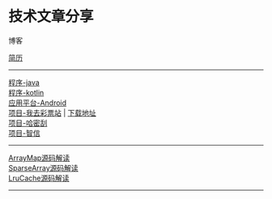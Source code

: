 ﻿ <h1>技术文章分享</h1>

<p>博客</p>
<a href="https://github.com/rickgit/rickgit.github.io/blob/master/%E5%88%86%E4%BA%AB%E5%86%85%E5%AE%B9/2019%E5%B9%B43%E6%9C%8819%E6%97%A5-%E7%AE%80%E5%8E%86-Android%E9%AB%98%E7%BA%A7%E5%B7%A5%E7%A8%8B%E5%B8%88.pdf">简历</a><br/>

<hr/>

<a href="https://github.com/rickgit/rickgit.github.io/blob/master/问题优化与总结/知识体系-程序-java.md">程序-java</a><br/>
<a href="https://github.com/rickgit/rickgit.github.io/blob/master/问题优化与总结/知识体系-程序-kotlin.md">程序-kotlin</a><br/>
<a href="https://github.com/rickgit/rickgit.github.io/blob/master/问题优化与总结/知识体系-应用平台-Android.md">应用平台-Android</a><br/>
<a href="https://github.com/rickgit/rickgit.github.io/blob/master/问题优化与总结/知识体系-项目-我去彩票站.md">项目-我去彩票站</a> | <a href="https://github.com/rickgit/rickgit.github.io/blob/master/问题优化与总结/彩票站/woqutzz_android_v1.5.0-open_20190306_.apk?raw=true">下载地址</a><br/> 
<a href="https://github.com/rickgit/rickgit.github.io/blob/master/问题优化与总结/知识体系-项目-哈密刮.md">项目-哈密刮</a><br/> 
<a href="https://github.com/rickgit/rickgit.github.io/blob/master/问题优化与总结/知识体系-项目-智信.md">项目-智信</a><br/> 


<hr/>

<a href="https://github.com/rickgit/rickgit.github.io/blob/master/阅读代码/ArrayMap.md">ArrayMap源码解读</a><br/>
<a href="https://github.com/rickgit/rickgit.github.io/blob/master/阅读代码/SparseArray.md">SparseArray源码解读</a><br/>
<a href="https://github.com/rickgit/rickgit.github.io/blob/master/阅读代码/LruCache.md">LruCache源码解读</a><br/>
<hr/>